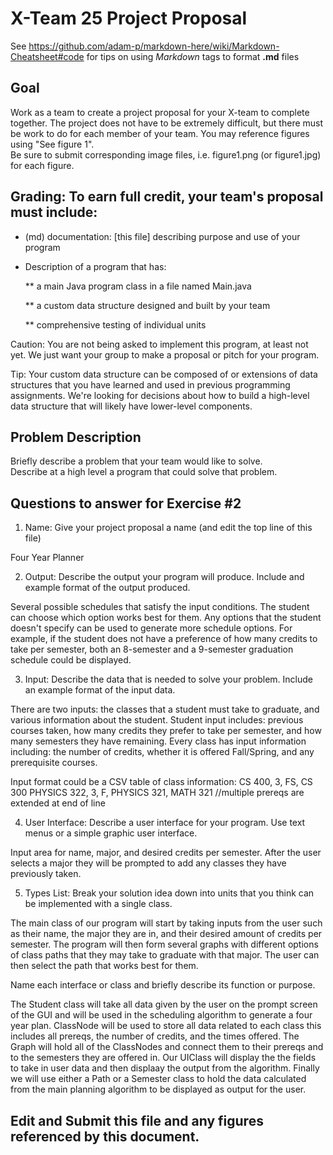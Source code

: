 # X-Team 25 Project Proposal

See https://github.com/adam-p/markdown-here/wiki/Markdown-Cheatsheet#code for tips on using *Markdown* tags to format __.md__ files

## Goal

Work as a team to create a project proposal for your X-team to complete together.
The project does not have to be extremely difficult,
but there must be work to do for each member of your team.
You may reference figures using "See figure 1".  
Be sure to submit corresponding image files, i.e. figure1.png (or figure1.jpg) for each figure.

## Grading: To earn full credit, your team's proposal must include:

* (md) documentation: [this file] describing purpose and use of your program

* Description of a program that has:

  ** a main Java program class in a file named Main.java
  
  ** a custom data structure designed and built by your team
  
  ** comprehensive testing of individual units
  
 Caution: You are not being asked to implement this program, at least not yet. 
 We just want your group to make a proposal or pitch for your program.
 
 Tip: Your custom data structure can be composed of or extensions of data structures that you have learned and used in previous programming assignments.  We're looking for decisions about how to build a high-level data structure that will likely have lower-level components.

## Problem Description

Briefly describe a problem that your team would like to solve.  
Describe at a high level a program that could solve that problem.

## Questions to answer for Exercise #2

1. Name: Give your project proposal a name (and edit the top line of this file)

Four Year Planner

2. Output: Describe the output your program will produce.  Include and example format of the output produced.

Several possible schedules that satisfy the input conditions. The student can choose which option works best for them. Any options that the student doesn't specify can be used to generate more schedule options. For example, if the student does not have a preference of how many credits to take per semester, both an 8-semester and a 9-semester graduation schedule could be displayed.

3. Input: Describe the data that is needed to solve your problem. Include an example format of the input data.

There are two inputs: the classes that a student must take to graduate, and various information about the student. Student input includes: previous courses taken, how many credits they prefer to take per semester, and how many semesters they have remaining. Every class has input information including: the number of credits, whether it is offered Fall/Spring, and any prerequisite courses.

Input format could be a CSV table of class information:
CS 400, 3, FS, CS 300
PHYSICS 322, 3, F, PHYSICS 321, MATH 321 //multiple prereqs are extended at end of line

4. User Interface: Describe a user interface for your program.  Use text menus or a simple graphic user interface.

Input area for name, major, and desired credits per semester. After the user selects a major they will be prompted to
add any classes they have previously taken.

5. Types List: Break your solution idea down into units that you think can be implemented with a single class.

The main class of our program will start by taking inputs from the user such as their name, the major they are in, and their desired amount of credits per semester. The program will then form several graphs with different options of class paths that they may take to graduate with that major. The user can then select the path that works best for them.

Name each interface or class and briefly describe its function or purpose.

The Student class will take all data given by the user on the prompt screen of the GUI and will be used in the scheduling algorithm to generate a four year plan.
ClassNode will be used to store all data related to each class this includes all prereqs, the number of credits, and the times offered. The Graph will hold all of the ClassNodes and connect them to their prereqs and to the semesters they are offered in.
Our UIClass will display the the fields to take in user data and then displaay the output from the algorithm.
Finally we will use either a Path or a Semester class to hold the data calculated from the main planning algorithm to be displayed as output for the user.

## Edit and Submit this file and any figures referenced by this document.

